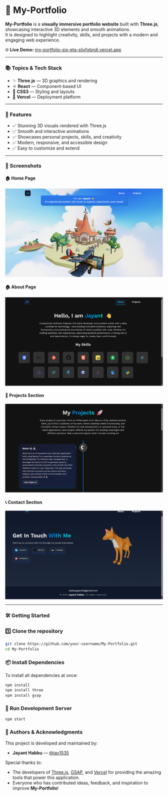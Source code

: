 # 🎨 My-Portfolio

**My-Portfolio** is a **visually immersive portfolio website** built with **Three.js**, showcasing interactive 3D elements and smooth animations.  
It is designed to highlight creativity, skills, and projects with a modern and engaging web experience.

🌐 **Live Demo:** [my-portfolio-six-eta-slixfxbndj.vercel.app](https://my-portfolio-six-eta-slixfxbndj.vercel.app)

---

### 📚 Topics & Tech Stack

- ✨ **Three.js** — 3D graphics and rendering
- ⚛️ **React** — Component-based UI 
- 💄 **CSS3** — Styling and layouts
- 🚀 **Vercel** — Deployment platform

---

### 🚀 Features

- ✅ Stunning 3D visuals rendered with Three.js  
- ✅ Smooth and interactive animations  
- ✅ Showcases personal projects, skills, and creativity  
- ✅ Modern, responsive, and accessible design  
- ✅ Easy to customize and extend  

---

### 📸 Screenshots

#### 🏠 Home Page
![Home](./public/LandingPage.png)

#### 🏠 About Page
![Home](./public/About.png)

#### 📂 Projects Section
![Projects](./public/Projects.png)

#### 📞 Contact Section
![Contact](./public/Contact.png)


---

### 🛠️ Getting Started

### 1️⃣ Clone the repository
```bash
git clone https://github.com/your-username/My-Portfolio.git
cd My-Portfolio
```

### 📦 Install Dependencies

To install all dependencies at once:
```bash
npm install
npm install three
npm install gsap
```

### 🚀 Run Development Server
```bash
npm start
```

### 👥 Authors & Acknowledgments

This project is developed and maintained by:

- **Jayant Habbu** — [@jay1535](https://github.com/jay1535)

Special thanks to:

- The developers of [Three.js](https://threejs.org/), [GSAP](https://gsap.com/), and [Vercel](https://vercel.com/) for providing the amazing tools that power this application.
- Everyone who has contributed ideas, feedback, and inspiration to improve **My-Portfolio**!

